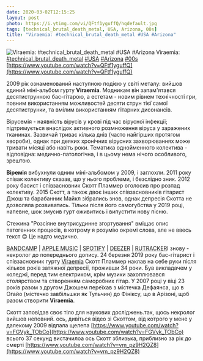 ```yaml
---
date: 2020-03-02T12:15:25
layout: post
photo: https://i.ytimg.com/vi/QFtf1yguffQ/hqdefault.jpg
tags: [technical_brutal_death_metal, USA, Arizona, 00s]
title: "Viraemia: #technical_brutal_death_metal #USA #Arizona"
---
```

![Viraemia: #technical_brutal_death_metal #USA #Arizona](https://i.ytimg.com/vi/QFtf1yguffQ/hqdefault.jpg)
Viraemia: [#technical_brutal_death_metal](/tags/#technical_brutal_death_metal) [#USA](/tags/#USA) [#Arizona](/tags/#Arizona) [#00s](/tags/#00s) [https://www.youtube.com/watch?v=QFtf1yguffQ](https://www.youtube.com/watch?v=QFtf1yguffQ)

2009 рік ознаменований наступною подією у світі металу: вийшов єдиний міні-альбом гурту **Viraemia**. Модникам він запам&#39;ятався десятиструнною бас-гітарою, а естетам - новим рівнем технічності гри, повним використанням можливостей десяти струн тієї самої десятиструнки, та вмілим використанням гітарних дисонансів.

Вірусемія - наявність вірусів у крові під час вірусної інфекції; підтримується внаслідок активного розмноження віруса у заражених тканинах. Зазвичай триває кілька днів (часто найгірших протягом хвороби), однак при деяких хронічних вірусних захворюваннях може тривати місяці або навіть роки. Тематика однойменного колектива - відповідна: медично-патологічна, і в цьому нема нічого особливого, зрештою.

**Віремія** вибухнули одним міні-альбомом у 2009, і заглохли. 2011 року співак колективу сказав, що у нього проблеми, і безслідно зник. 2012 року басист і співзасновник Скотт Пламмер оголосив про розпад колективу. 2015 Скотт, а також двоє інших співзасновників гітарист Джош та барабанник Майкл зібрались знов, однак депресія Скотта не дозволяла розвиватись. Тільки після його самогубства у 2019 році, напевне, шок змусив гурт оживитись і випустити нову пісню.

Стежина &quot;Розсіяне внутрисудинне згортування&quot; вміщає опис патогенних процесів, в котрому я розумію окремі слова, але не ввесь текст 😊 Це надто медично.

[BANDCAMP](https://viraemia.bandcamp.com/album/viraemia) \| [APPLE MUSIC](https://music.apple.com/ua/album/ep/320121653?l=ru) \| [SPOTIFY](https://open.spotify.com/album/5DqZi8P0VLe1wbpQT0I8rP) \| [DEEZER](https://www.deezer.com/album/762783?utm_source=deezer&amp;utm_content=album-762783&amp;utm_term=1601611822_1583141307&amp;utm_medium=web) \| [RUTRACKER](https://rutracker.org/forum/viewtopic.php?t=1767650)І знову - некролог до попереднього допису. 24 березня 2019 року бас-гітарист і співзасновник гурту [Viraemia](https://t.me/vast_space_unexplored/3469) Скотт Пламмер наклав на себе руки після кількох років затяжної депресії, проживши 34 роки. Був викладачем у коледжі, перед тим електриком, крім музики захоплювався столярством та створенням саморобних гітар. У 2007 році у віці 23 років разом з другом Джошем переїхав з містечка Дефаянса, що в Огайо (містечко завбільшки як Тульчин) до Фініксу, що в Арізоні, щоб разом створити **Viraemia**.

Скотт заповідав своє тіло для наукових досліджень.так, щось некролог вийшов неповний. ось, дивіться відео зі Скоттом, від котрого у мене у далекому 2009 відпала щелепа [https://www.youtube.com/watch?v=FGVyk_TObCo](https://www.youtube.com/watch?v=FGVyk_TObCo) всього 37 секунд вистачилоа ось Скотт зблизька, приблизно за рік до смерті [https://www.youtube.com/watch?v=vm_pz9H2QZ8](https://www.youtube.com/watch?v=vm_pz9H2QZ8)